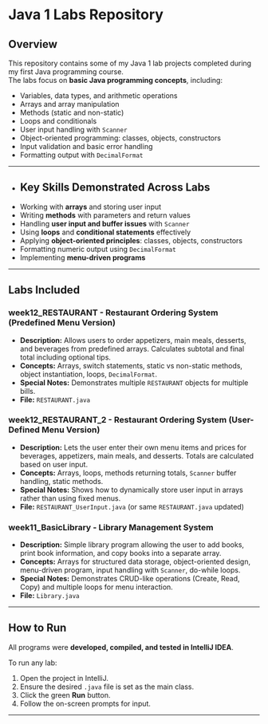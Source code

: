 # Java 1 Labs Repository

## Overview
This repository contains some of my Java 1 lab projects completed during my first Java programming course.  
The labs focus on **basic Java programming concepts**, including:

- Variables, data types, and arithmetic operations  
- Arrays and array manipulation  
- Methods (static and non-static)  
- Loops and conditionals  
- User input handling with `Scanner`  
- Object-oriented programming: classes, objects, constructors  
- Input validation and basic error handling  
- Formatting output with `DecimalFormat`

---
-  ## Key Skills Demonstrated Across Labs
- Working with **arrays** and storing user input  
- Writing **methods** with parameters and return values  
- Handling **user input and buffer issues** with `Scanner`  
- Using **loops** and **conditional statements** effectively  
- Applying **object-oriented principles**: classes, objects, constructors  
- Formatting numeric output using `DecimalFormat`  
- Implementing **menu-driven programs**  

---

## Labs Included

### week12_RESTAURANT - Restaurant Ordering System (Predefined Menu Version)
- **Description:** Allows users to order appetizers, main meals, desserts, and beverages from predefined arrays. Calculates subtotal and final total including optional tips.  
- **Concepts:** Arrays, switch statements, static vs non-static methods, object instantiation, loops, `DecimalFormat`.  
- **Special Notes:** Demonstrates multiple `RESTAURANT` objects for multiple bills.  
- **File:** `RESTAURANT.java`  

### week12_RESTAURANT_2 - Restaurant Ordering System (User-Defined Menu Version)
- **Description:** Lets the user enter their own menu items and prices for beverages, appetizers, main meals, and desserts. Totals are calculated based on user input.  
- **Concepts:** Arrays, loops, methods returning totals, `Scanner` buffer handling, static methods.  
- **Special Notes:** Shows how to dynamically store user input in arrays rather than using fixed menus.  
- **File:** `RESTAURANT_UserInput.java` (or same `RESTAURANT.java` updated)  

### week11_BasicLibrary - Library Management System
- **Description:** Simple library program allowing the user to add books, print book information, and copy books into a separate array.  
- **Concepts:** Arrays for structured data storage, object-oriented design, menu-driven program, input handling with `Scanner`, do-while loops.  
- **Special Notes:** Demonstrates CRUD-like operations (Create, Read, Copy) and multiple loops for menu interaction.  
- **File:** `Library.java`  

---

## How to Run
All programs were **developed, compiled, and tested in IntelliJ IDEA**.  

To run any lab:
1. Open the project in IntelliJ.  
2. Ensure the desired `.java` file is set as the main class.  
3. Click the green **Run** button.  
4. Follow the on-screen prompts for input.  

---
